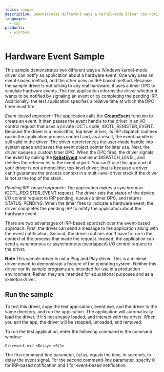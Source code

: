 ```yaml
---
topic: sample
description: Demonstrates different ways a kernel-mode driver can notify an application about a hardware event.
languages:
  - cpp
products:
  - windows
---
```


<!---
    name: Hardware Event Sample
    platform: WDM
    language: cpp
    category: General
    description: Demonstrates different ways a kernel-mode driver can notify an application about a hardware event.
    samplefwlink: http://go.microsoft.com/fwlink/p/?LinkId=617711
--->

# Hardware Event Sample

This sample demonstrates two different ways a Windows kernel-mode driver can notify an application about a hardware event. One way uses an event-based method, and the other uses an IRP-based method. Because the sample driver is not talking to any real hardware, it uses a timer DPC to simulate hardware events. The test application informs the driver whether it wants to be notified by signaling an event or by completing the pending IRP. Additionally, the test application specifies a relative time at which the DPC timer must fire.

*Event-based approach:* The application calls the [**CreateEvent**](http://msdn.microsoft.com/en-us/library/windows/hardware/ms682396) function to create an event. It then passes the event handle to the driver in an I/O control request that uses a private IOCTL code, IOCTL\_REGISTER\_EVENT. Because the driver is a monolithic, top-level driver, its IRP dispatch routines run in the application process context and, as a result, the event handle is still valid in the driver. The driver dereferences the user-mode handle into system space and saves the event object pointer for later use. Next, the driver queues a custom timer DPC. When the DPC fires, the driver signals the event by calling the [**KeSetEvent**](http://msdn.microsoft.com/en-us/library/windows/hardware/ff553253) routine at DISPATCH\_LEVEL, and deletes the references to the event object. You can't use this approach if your driver is not a monolithic, top-level driver; that is because a driver can't guarantee the process context in a multi-level driver stack if the driver is not at the top of the stack.

*Pending IRP-based approach:* The application makes a synchronous IOCTL\_REGISTER\_EVENT request. The driver sets the status of the device I/O control request to IRP pending, queues a timer DPC, and returns STATUS\_PENDING. When the timer fires to indicate a hardware event, the driver completes the pending IRP to notify the application about the hardware event.

There are two advantages of IRP-based approach over the event-based approach. First, the driver can send a message to the application along with the event notification. Second, the driver routines don't have to run in the context of the process that made the request. Instead, the application can send a synchronous or asynchronous (overlapped) I/O control request to the driver.

**Note** This sample driver is not a Plug and Play driver. This is a minimal driver meant to demonstrate a feature of the operating system. Neither this driver nor its sample programs are intended for use in a production environment. Rather, they are intended for educational purposes and as a skeleton driver.

## Run the sample

To test this driver, copy the test application, event.exe, and the driver to the same directory, and run the application. The application will automatically load the driver, if it's not already loaded, and interact with the driver. When you exit the app, the driver will be stopped, unloaded, and removed.

To run the test application, enter the following command in the command window:

`C:\>event.exe <Delay> <0|1>`

The first command-line parameter, `Delay`, equals the time, in seconds, to delay the event signal. For the second command-line parameter, specify 0 for IRP-based notification and 1 for event-based notification.
